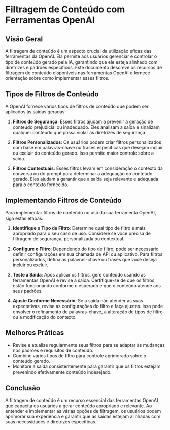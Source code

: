 # Filtragem de Conteúdo com Ferramentas OpenAI

## Visão Geral

A filtragem de conteúdo é um aspecto crucial da utilização eficaz das ferramentas da OpenAI. Ela permite aos usuários gerenciar e controlar o tipo de conteúdo gerado pela IA, garantindo que ele esteja alinhado com diretrizes e padrões específicos. Este documento descreve os recursos de filtragem de conteúdo disponíveis nas ferramentas OpenAI e fornece orientação sobre como implementar esses filtros.

## Tipos de Filtros de Conteúdo

A OpenAI fornece vários tipos de filtros de conteúdo que podem ser aplicados às saídas geradas:

1. **Filtros de Segurança**: Esses filtros ajudam a prevenir a geração de conteúdo prejudicial ou inadequado. Eles analisam a saída e sinalizam qualquer conteúdo que possa violar as diretrizes de segurança.

2. **Filtros Personalizados**: Os usuários podem criar filtros personalizados com base em palavras-chave ou frases específicas que desejam incluir ou excluir do conteúdo gerado. Isso permite maior controle sobre a saída.

3. **Filtros Contextuais**: Esses filtros levam em consideração o contexto da conversa ou do prompt para determinar a adequação do conteúdo gerado. Eles ajudam a garantir que a saída seja relevante e adequada para o contexto fornecido.

## Implementando Filtros de Conteúdo

Para implementar filtros de conteúdo no uso da sua ferramenta OpenAI, siga estas etapas:

1. **Identifique o Tipo de Filtro**: Determine qual tipo de filtro é mais apropriado para o seu caso de uso. Considere se você precisa de filtragem de segurança, personalizada ou contextual.

2. **Configure o Filtro**: Dependendo do tipo de filtro, pode ser necessário definir configurações em sua chamada de API ou aplicativo. Para filtros personalizados, defina as palavras-chave ou frases que você deseja incluir ou excluir.

3. **Teste a Saída**: Após aplicar os filtros, gere conteúdo usando as ferramentas OpenAI e revise a saída. Certifique-se de que os filtros estão funcionando conforme o esperado e que o conteúdo atende aos seus padrões.

4. **Ajuste Conforme Necessário**: Se a saída não atender às suas expectativas, revise as configurações do filtro e faça ajustes. Isso pode envolver o refinamento de palavras-chave, a alteração de tipos de filtro ou a modificação do contexto.

## Melhores Práticas

- Revise e atualize regularmente seus filtros para se adaptar às mudanças nos padrões e requisitos de conteúdo.
- Combine vários tipos de filtro para controle aprimorado sobre o conteúdo gerado.
- Monitore a saída consistentemente para garantir que os filtros estejam prevenindo efetivamente conteúdo indesejado.

## Conclusão

A filtragem de conteúdo é um recurso essencial das ferramentas OpenAI que capacita os usuários a gerar conteúdo apropriado e relevante. Ao entender e implementar as várias opções de filtragem, os usuários podem aprimorar sua experiência e garantir que as saídas estejam alinhadas com suas necessidades e diretrizes específicas.